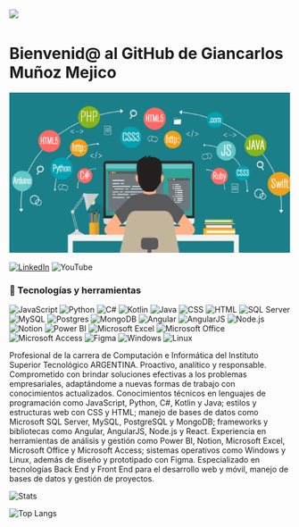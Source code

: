 # <img src="https://media3.giphy.com/media/v1.Y2lkPTc5MGI3NjExdWlmaWk1bzlibWZrd25jNDQ4b3l2cWI4azJkaTdoNDFocWg0dTFuZiZlcD12MV9pbnRlcm5hbF9naWZfYnlfaWQmY3Q9Zw/MD0svLSDeudszrNrp0/giphy.gif" width="200"/> 
# Bienvenid@ al GitHub de Giancarlos Muñoz Mejico

![Banner de Giancarlos Muñoz](LENGUAJES-DE-PROGRAMACION.jpg)

[![LinkedIn](https://img.shields.io/badge/LinkedIn-blue?style=for-the-badge&logo=linkedin&logoColor=white)](https://www.linkedin.com/in/giancarlosgmunozmejico/)
![YouTube](https://img.shields.io/badge/YouTube-%23FF0000.svg?style=for-the-badge&logo=YouTube&logoColor=white)

 ### 🚀 Tecnologías y herramientas

![JavaScript](https://img.shields.io/badge/javascript-%23323330.svg?style=for-the-badge&logo=javascript&logoColor=%23F7DF1E)
![Python](https://img.shields.io/badge/python-3670A0?style=for-the-badge&logo=python&logoColor=ffdd54)
![C#](https://img.shields.io/badge/c%23-%23239120.svg?style=for-the-badge&logo=csharp&logoColor=white)
![Kotlin](https://img.shields.io/badge/kotlin-%237F52FF.svg?style=for-the-badge&logo=kotlin&logoColor=white)
![Java](https://img.shields.io/badge/java-%23ED8B00.svg?style=for-the-badge&logo=openjdk&logoColor=white)
![CSS](https://img.shields.io/badge/css3-%231572B6.svg?style=for-the-badge&logo=css3&logoColor=white)
![HTML](https://img.shields.io/badge/html5-%23E34F26.svg?style=for-the-badge&logo=html5&logoColor=white)
![SQL Server](https://img.shields.io/badge/Microsoft%20SQL%20Server-CC2927?style=for-the-badge&logo=microsoft%20sql%20server&logoColor=white)
![MySQL](https://img.shields.io/badge/mysql-4479A1.svg?style=for-the-badge&logo=mysql&logoColor=white)
![Postgres](https://img.shields.io/badge/postgres-%23316192.svg?style=for-the-badge&logo=postgresql&logoColor=white)
![MongoDB](https://img.shields.io/badge/MongoDB-%234ea94b.svg?style=for-the-badge&logo=mongodb&logoColor=white)
![Angular](https://img.shields.io/badge/angular-%23DD0031.svg?style=for-the-badge&logo=angular&logoColor=white)
![AngularJS](https://img.shields.io/badge/angular.js-%23E23237.svg?style=for-the-badge&logo=angularjs&logoColor=white)
![Node.js](https://img.shields.io/badge/node.js-6DA55F?style=for-the-badge&logo=node.js&logoColor=white)
![Notion](https://img.shields.io/badge/Notion-%23000000.svg?style=for-the-badge&logo=notion&logoColor=white)
![Power BI](https://img.shields.io/badge/power_bi-F2C811?style=for-the-badge&logo=powerbi&logoColor=black)
![Microsoft Excel](https://img.shields.io/badge/Microsoft_Excel-217346?style=for-the-badge&logo=microsoft-excel&logoColor=white)
![Microsoft Office](https://img.shields.io/badge/Microsoft_Office-D83B01?style=for-the-badge&logo=microsoft-office&logoColor=white)
![Microsoft Access](https://img.shields.io/badge/Microsoft_Access-A4373A?style=for-the-badge&logo=microsoft-access&logoColor=white)
![Figma](https://img.shields.io/badge/figma-%23F24E1E.svg?style=for-the-badge&logo=figma&logoColor=white)
![Windows](https://img.shields.io/badge/Windows-0078D6?style=for-the-badge&logo=windows&logoColor=white)
![Linux](https://img.shields.io/badge/Linux-FCC624?style=for-the-badge&logo=linux&logoColor=black)



Profesional de la carrera de Computación e Informática del Instituto Superior Tecnológico ARGENTINA. Proactivo, analítico y responsable. Comprometido con brindar soluciones efectivas a los problemas empresariales, adaptándome a nuevas formas de trabajo con conocimientos actualizados. Conocimientos técnicos en lenguajes de programación como JavaScript, Python, C#, Kotlin y Java; estilos y estructuras web con CSS y HTML; manejo de bases de datos como Microsoft SQL Server, MySQL, PostgreSQL y MongoDB; frameworks y bibliotecas como Angular, AngularJS, Node.js y React. Experiencia en herramientas de análisis y gestión como Power BI, Notion, Microsoft Excel, Microsoft Office y Microsoft Access; sistemas operativos como Windows y Linux, además de diseño y prototipado con Figma. Especializado en tecnologías Back End y Front End para el desarrollo web y móvil, manejo de bases de datos y gestión de proyectos.

![Stats](https://github-readme-stats.vercel.app/api?username=GiancarlosMunozMejico&include_all_commits=true&count_private=true&show_icons=true&line_height=20&title_color=2B5BBD&icon_color=1124BB&text_color=A1A1A1&bg_color=0,000000,130F40)


![Top Langs](https://github-readme-stats.vercel.app/api/top-langs/?username=GiancarlosMunozMejico&layout=compact)

<!--
**GiancarlosMunozMejico/GiancarlosMunozMejico** is a ✨ _special_ ✨ repository because its `README.md` (this file) appears on your GitHub profile.

Here are some ideas to get you started:

- 🔭 I’m currently working on ...
- 🌱 I’m currently learning ...
- 👯 I’m looking to collaborate on ...
- 🤔 I’m looking for help with ...
- 💬 Ask me about ...
- 📫 How to reach me: ...
- 😄 Pronouns: ...
- ⚡ Fun fact: ...
-->
